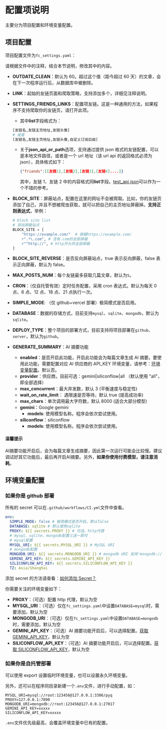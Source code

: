 # 配置项说明

主要分为项目配置和环境变量配置。

## 项目配置

项目配置文件为`fc_settings.yaml`：

请根据文件中的注释，结合本节说明，修改其中的内容。

- **OUTDATE_CLEAN**：默认为 60。超过这个值（距今超过 60 天）的文章，会在下一次程序运行后，从数据库中被删除。

- **LINK**：起始的友链页面和爬取策略，支持添加多个，详细见注释说明。

- **SETTINGS_FRIENDS_LINKS**：配置项友链。这是一种通用的方法，如果程序不支持爬取你的友链页，请打开此项。

  - 其中**list**字段格式为：

  ```python
  [友链名,友链主页地址,友链头像]
  # 或者
  [友链名,友链主页地址,友链头像,自定义订阅后缀]
  ```

  - 关于**json_api_or_path**选项，支持通过提供 json 格式的友链配置，可以是本地文件路径，或者是一个 url 地址（该 url api 的返回格式必须为 json），具体格式如下：

    ```json
    {"friends":[[友链1],[友链2],[友链3],[友链4]....]}
    ```

    其中，友链 1、友链 2 中的内容格式同**list**字段。[test_api.json](https://github.com/Rock-Candy-Tea/hexo-circle-of-friends/blob/main/tests/test_api.json)可以作为一个不错的参考。

- **BLOCK_SITE**：屏蔽站点，配置在这里的网址不会被爬取。比如，你的友链页添加了自己，并且不想被爬虫获取，就可以把自己的主页地址屏蔽掉。**支持正则表达式**，举例：
  ```python
  # block site list
  # 添加屏蔽站点
  BLOCK_SITE = [
      "https://example.com/"  # 屏蔽https://example.com/
      r".*\.com", # 含有.com的全部屏蔽
      r"^http://", # http开头的全部屏蔽
  ]
  ```
- **BLOCK_SITE_REVERSE**：是否反向屏蔽站点，true 表示反向屏蔽，false 表示正向屏蔽，默认为 false。

- **MAX_POSTS_NUM**：每个友链最多获取几篇文章，默认为`5`。

- **CRON**：（仅自托管有效）定时任务配置，采用 cron 表达式。默认为每天 0 点、6 点、12 点、18 点、21 点执行一次。
- **SIMPLE_MODE**: （仅 github+vercel 部署）极简模式是否启用。

- **DATABASE**：数据的存储方式，目前支持`mysql`、`sqlite`、`mongodb`，默认为`sqlite`。

- **DEPLOY_TYPE**：整个项目的部署方式，目前支持将项目部署在`github`、`server`，默认为`github`。

- **GENERATE_SUMMARY**：AI 摘要功能
  - **enabled**：是否开启此功能，开启此功能会为每篇文章生成 AI 摘要。要使用此功能，需要配置对应 AI 供应商的 API_KEY 环境变量，请参考：[环境变量配置](#环境变量配置)。默认否。
  - **provider**：供应商，目前可选：gemini|siliconflow|all （默认使用 "all"，即全部选择）
  - **max_concurrent**：最大并发数，默认 3 (平衡速度与稳定性)
  - **wait_on_rate_limit**： 遇限速是否等待，默认 true (提高成功率)
  - **max_chars**：单次调用最大字符数，默认 8000 (适合大部分模型)
  - **gemini**：Google gemini
    - **models**: 使用模型名称。程序会依次尝试使用。
  - **siliconflow**：siliconflow
    - **models**: 使用模型名称。程序会依次尝试使用。

#### 温馨提示

AI摘要功能开启后，会为每篇文章生成摘要，因此第一次运行可能会比较慢。建议调试好其它功能后，最后再开启AI摘要。另外，**如果你使用付费模型，请注意消耗**。

## 环境变量配置

### 如果你是 github 部署

所有的 secret 可以在`.github/workflows/CI.yml`文件中查看。

```yaml
env:
  SIMPLE_MODE: false # 极简模式是否开启，默认false
  DATABASE: sqlite # 默认使用sqlite
  PROXY: ${{ secrets.PROXY }} # 可选，http代理
  # mysql、sqlite、mongodb配置三选一即可
  # mysql配置
  MYSQL_URI: ${{ secrets.MYSQL_URI }} # MySQL URI
  # mongodb配置
  MONGODB_URI: ${{ secrets.MONGODB_URI }} # mongodb URI 支持'mongodb://'和'mongodb+srv://'
  GEMINI_API_KEY: ${{ secrets.GEMINI_API_KEY }}
  SILICONFLOW_API_KEY: ${{ secrets.SILICONFLOW_API_KEY }}
  TZ: Asia/Shanghai
```

添加 secret 的方法请查看：[如何添加 Secret？](problems.md?id=如何添加Secret？)

你需要关注的环境变量如下：

- **PROXY**：（可选）配置 http 代理，默认为空
- **MYSQL_URI**：（可选）仅在`fc_settings.yaml`中设置`DATABASE=mysql`时，需要添加，默认为空
- **MONGODB_URI**：（可选）仅在`fc_settings.yaml`中设置`DATABASE=mongodb`时，需要添加，默认为空
- **GEMINI_API_KEY**：（可选）AI 摘要功能开启后，可以选择配置。[获取 GEMINI_API_KEY](https://ai.google.dev/gemini-api/docs/api-key?hl=zh-cn)，默认为空
- **SILICONFLOW_API_KEY**：（可选）AI 摘要功能开启后，可以选择配置。[获取 SILICONFLOW_API_KEY](https://cloud.siliconflow.cn/me/account/ak)，默认为空

### 如果你是自托管部署

可以使用 export 设置临时环境变量，也可以设置永久环境变量。

另外，还可以在程序同目录新建一个`.env`文件，进行手动配置，如：

```
MYSQL_URI=mysql://root:123456@127.0.0.1:3306/pyq
PROXY=127.0.0.1:7890
MONGODB_URI=mongodb://root:123456@127.0.0.1:27017
GEMINI_API_KEY=xxxxx
SILICONFLOW_API_KEY=xxxxx
```

`.env`文件优先级最高，会覆盖环境变量中已有的配置。
